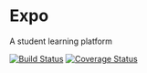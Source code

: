 # Expo
A student learning platform

[![Build Status](https://travis-ci.com/despeauxz/Expo.svg?branch=develop)](https://travis-ci.com/despeauxz/Expo) [![Coverage Status](https://coveralls.io/repos/github/despeauxz/Expo/badge.svg?branch=develop)](https://coveralls.io/github/despeauxz/Expo?branch=develop)
